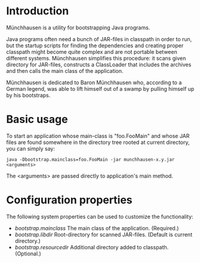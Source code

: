 Introduction
============

Münchhausen is a utility for bootstrapping Java programs.

Java programs often need a bunch of JAR-files in classpath in order to run,
but the startup scripts for finding the dependencies and creating proper
classpath might become quite complex and are not portable between different
systems. Münchhausen simplifies this procedure: it scans given directory
for JAR-files, constructs a ClassLoader that includes the archives and then
calls the main class of the application.

Münchhausen is dedicated to Baron Münchhausen who, according to a German
legend, was able to lift himself out of a swamp by pulling himself up by
his bootstraps.

Basic usage
===========

To start an application whose main-class is "foo.FooMain" and whose JAR files
are found somewhere in the directory tree rooted at current directory, you
can simply say:

    java -Dbootstrap.mainclass=foo.FooMain -jar munchhausen-x.y.jar <arguments>

The \<arguments\> are passed directly to application's main method.

Configuration properties
========================

The following system properties can be used to customize the functionality:

  * _bootstrap.mainclass_     The main class of the application. (Required.)
  * _bootstrap.libdir_        Root-directory for scanned JAR-files. (Default is current directory.)
  * _bootstrap.resourcedir_   Additional directory added to classpath. (Optional.)
